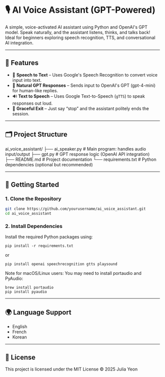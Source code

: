 # 🎙️ AI Voice Assistant (GPT-Powered)

A simple, voice-activated AI assistant using Python and OpenAI's GPT model. Speak naturally, and the assistant listens, thinks, and talks back! Ideal for beginners exploring speech recognition, TTS, and conversational AI integration.

---

## 📌 Features

- 🎤 **Speech to Text** – Uses Google's Speech Recognition to convert voice input into text.
- 🤖 **Natural GPT Responses** – Sends input to OpenAI's GPT (gpt-4-mini) for human-like replies.
- 🔊 **Text to Speech** – Uses Google Text-to-Speech (`gTTS`) to speak responses out loud.
- 🛑 **Graceful Exit** – Just say “stop” and the assistant politely ends the session.

---

## 🗂 Project Structure
ai_voice_assistant/
├── ai_speaker.py # Main program: handles audio input/output
├── gpt.py # GPT response logic (OpenAI API integration)
├── README.md # Project documentation
└── requirements.txt # Python dependencies (optional but recommended)


---

## 🚀 Getting Started

### 1. Clone the Repository

```bash
git clone https://github.com/yourusername/ai_voice_assistant.git
cd ai_voice_assistant
```

### 2. Install Dependencies
Install the required Python packages using:
```
pip install -r requirements.txt
```
or
```
pip install openai speechrecognition gtts playsound
```

Note for macOS/Linux users: You may need to install portaudio and PyAudio:
```
brew install portaudio
pip install pyaudio
```


---

## 🌍 Language Support
- English
- French
- Korean


---


## 📜 License
This project is licensed under the MIT License © 2025 Julia Yeon
